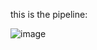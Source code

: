 this is the pipeline:

![image](https://github.com/user-attachments/assets/85833a74-7a6b-430d-9e59-6b417fbea3de)
